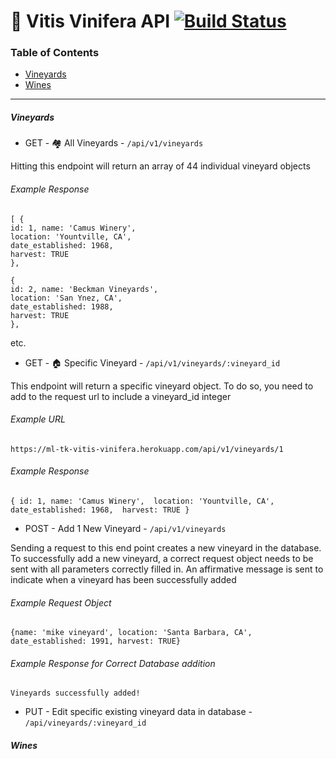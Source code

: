 # 🍷 Vitis Vinifera API [![Build Status](https://travis-ci.org/michaelyons/BYOB-server.svg?branch=master)](https://travis-ci.org/michaelyons/BYOB-server)

### Table of Contents
* [Vineyards](#-vineyards)
* [Wines](#-wines)
___

#####  Vineyards 


* GET - 🏘 All Vineyards - ```/api/v1/vineyards```

Hitting this endpoint will return an array of 44 individual vineyard objects

###### Example Response

```
[ {
id: 1, name: 'Camus Winery', 
location: 'Yountville, CA', 
date_established: 1968, 
harvest: TRUE
},

{
id: 2, name: 'Beckman Vineyards', 
location: 'San Ynez, CA', 
date_established: 1988, 
harvest: TRUE
},
```

etc. 

* GET - 🏠 Specific Vineyard - ```/api/v1/vineyards/:vineyard_id```

This endpoint will return a specific vineyard object. To do so, you need to add to the request url to include a vineyard_id integer

###### Example URL

`https://ml-tk-vitis-vinifera.herokuapp.com/api/v1/vineyards/1`

###### Example Response

`{
id: 1, name: 'Camus Winery', 
location: 'Yountville, CA', 
date_established: 1968, 
harvest: TRUE
}`

* POST - Add  1 New Vineyard - ```/api/v1/vineyards```

Sending a request to this end point creates a new vineyard in the database. To successfully add a new vineyard, a correct request object needs to be sent with all parameters correctly filled in. An affirmative message is sent to indicate when a vineyard has been successfully added

###### Example Request Object

`{name: 'mike vineyard', location: 'Santa Barbara, CA', date_established: 1991, harvest: TRUE}`

###### Example Response for Correct Database addition

`Vineyards successfully added!`


* PUT - Edit specific existing vineyard data in database - ```/api/vineyards/:vineyard_id```




#####  Wines 

